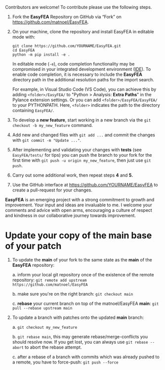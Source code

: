 Contributors are welcome! To contribute please use the following steps.

1. Fork the **EasyFEA** Repository on GitHub via “Fork” on https://github.com/matnoel/EasyFEA.

2. On your machine, clone the repository and install EasyFEA in editable mode with:

    ```
    git clone https://github.com/YOURNAME/EasyFEA.git
    cd EasyFEA
    python -m pip install -e .
    ```

    In editable mode (`-e`), code completion functionality may be compromised in your integrated development environment ([IDE](https://fr.wikipedia.org/wiki/Environnement_de_d%C3%A9veloppement)). To enable code completion, it is necessary to include the **EasyFEA** directory path in the additional resolution paths for the import search.

    For example, in Visual Studio Code (VS Code), you can achieve this by adding `<folder>/EasyFEA/` to "Python > Analysis: **Extra Paths**" in the Pylance extension settings. Or you can add `<folder>/EasyFEA/EasyFEA/` to your PYTHONPATH. Here, `<folder>` indicates the path to the directory containing `EasyFEA/`.

3. To develop a **new feature**, start working in a new branch via the `git checkout -b my_new_feature` command.

4. Add new and changed files with ```git add ...``` and commit the changes with ```git commit -m "Update ..."```.

5. After implementing and validating your changes with **tests** (see `EasyFEA/tests/` for tips) you can push the branch to your fork for the first time with ```git push -u origin my_new_feature```, then just use ```git push```.

6. Carry out some additional work, then repeat steps **4** and **5.**

7. Use the GitHub interface at https://github.com/YOURNAME/EasyFEA to create a pull-request for your changes.

**EasyFEA** is an emerging project with a strong commitment to growth and improvement. Your input and ideas are invaluable to me. I welcome your comments and advice with open arms, encouraging a culture of respect and kindness in our collaborative journey towards improvement.

# Update your copy of the main base of your patch

1. To update the **main** of your fork to the same state as the **main** of the **EasyFEA** repository:

    a. inform your local git repository once of the existence of the remote repository: ```git remote add upstream https://github.com/matnoel/EasyFEA```

    b. make sure you're on the right branch: ```git checkout main```

    c. **rebase** your current branch on top of the matnoel/EasyFEA **main**: ```git pull --rebase upstream main```

2. To update a branch with patches onto the updated **main** branch:
    
    a. ```git checkout my_new_feature```
    
    b. ```git rebase main```, this may generate rebase/merge-conflicts you should resolve now. If you get lost, you can always use ```git rebase --abort``` to abort the rebase attempt.
    
    c. after a rebase of a branch with commits which was already pushed to a remote, you have to force-push: ```git push --force```